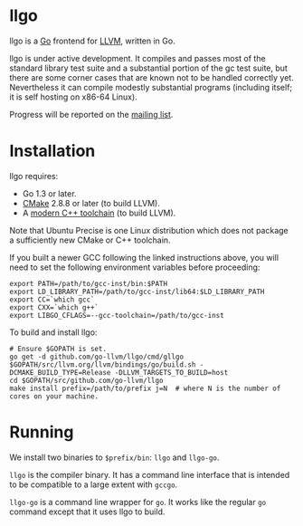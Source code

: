 # llgo

llgo is a [Go](http://golang.org) frontend for [LLVM](http://llvm.org), written in Go.

llgo is under active development. It compiles and passes most of the standard library test suite and a substantial portion of the gc test suite, but there are some corner cases that are known not to be handled correctly yet. Nevertheless it can compile modestly substantial programs (including itself; it is self hosting on x86-64 Linux).

Progress will be reported on the [mailing list](https://groups.google.com/d/forum/llgo-dev).

# Installation

llgo requires:
* Go 1.3 or later.
* [CMake](http://cmake.org/) 2.8.8 or later (to build LLVM).
* A [modern C++ toolchain](http://llvm.org/docs/GettingStarted.html#getting-a-modern-host-c-toolchain) (to build LLVM).

Note that Ubuntu Precise is one Linux distribution which does not package a sufficiently new CMake or C++ toolchain.

If you built a newer GCC following the linked instructions above, you will need to set the following environment variables before proceeding:

    export PATH=/path/to/gcc-inst/bin:$PATH
    export LD_LIBRARY_PATH=/path/to/gcc-inst/lib64:$LD_LIBRARY_PATH
    export CC=`which gcc`
    export CXX=`which g++`
    export LIBGO_CFLAGS=--gcc-toolchain=/path/to/gcc-inst

To build and install llgo:

    # Ensure $GOPATH is set.
    go get -d github.com/go-llvm/llgo/cmd/gllgo
    $GOPATH/src/llvm.org/llvm/bindings/go/build.sh -DCMAKE_BUILD_TYPE=Release -DLLVM_TARGETS_TO_BUILD=host
    cd $GOPATH/src/github.com/go-llvm/llgo
    make install prefix=/path/to/prefix j=N  # where N is the number of cores on your machine.

# Running

We install two binaries to `$prefix/bin`: `llgo` and `llgo-go`.

`llgo` is the compiler binary. It has a command line interface that is intended to be compatible to a large extent with `gccgo`.

`llgo-go` is a command line wrapper for `go`. It works like the regular `go` command except that it uses llgo to build.
